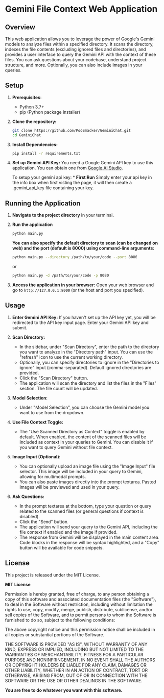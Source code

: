 # Gemini File Context Web Application

## Overview

This web application allows you to leverage the power of Google's Gemini models to analyze files within a specified directory. It scans the directory, indexes the file contents (excluding ignored files and directories), and provides a user interface to query the Gemini API with the context of these files. You can ask questions about your codebase, understand project structure, and more.  Optionally, you can also include images in your queries.

## Setup

1.  **Prerequisites:**
    -   Python 3.7+
    -   pip (Python package installer)

2.  **Clone the repository:**
    ```bash
    git clone https://github.com/PooSmacker/GeminiChat.git
    cd GeminiChat
    ```

3.  **Install Dependencies:**
    ```bash
    pip install -r requirements.txt
    ```

4.  **Set up Gemini API Key:**
    You need a Google Gemini API key to use this application. You can obtain one from [Google AI Studio](https://makersuite.google.com/app/apikey).

    To setup your gemini api key:
        *   **First Run** Simply enter your api key in the info box when first visting the page, it will then create a .gemini_api_key file containing your key.

## Running the Application

1.  **Navigate to the project directory** in your terminal.

2.  **Run the application**
    ```bash
    python main.py
    ```


    **You can also specify the default directory to scan (can be changed on web) and the port (default is 8000) using command-line arguments:**
    ```bash
    python main.py --directory /path/to/your/code --port 8080
    ```
    or
    ```bash
    python main.py -d /path/to/your/code -p 8080
    ```

3.  **Access the application in your browser:**
    Open your web browser and go to `http://127.0.0.1:8000` (or the host and port you specified).

## Usage

1.  **Enter Gemini API Key:** If you haven't set up the API key yet, you will be redirected to the API key input page. Enter your Gemini API key and submit.

2.  **Scan Directory:**
    *   In the sidebar, under "Scan Directory", enter the path to the directory you want to analyze in the "Directory path" input. You can use the "refresh" icon to use the current working directory.
    *   Optionally, you can specify directories to ignore in the "Directories to ignore" input (comma-separated). Default ignored directories are provided.
    *   Click the "Scan Directory" button.
    *   The application will scan the directory and list the files in the "Files" section. The file count will be updated.

3.  **Model Selection:**
    *   Under "Model Selection", you can choose the Gemini model you want to use from the dropdown.

4.  **Use File Context Toggle:**
    *   The "Use Scanned Directory as Context" toggle is enabled by default. When enabled, the content of the scanned files will be included as context in your queries to Gemini. You can disable it if you want to query Gemini without file context.

5.  **Image Input (Optional):**
    *   You can optionally upload an image file using the "Image Input" file selector. This image will be included in your query to Gemini, allowing for multimodal prompts.
    *   You can also paste images directly into the prompt textarea. Pasted images will be previewed and used in your query.

6.  **Ask Questions:**
    *   In the prompt textarea at the bottom, type your question or query related to the scanned files (or general questions if context is disabled).
    *   Click the "Send" button.
    *   The application will send your query to the Gemini API, including the file context if enabled and the image if provided.
    *   The response from Gemini will be displayed in the main content area. Code blocks in the response will be syntax highlighted, and a "Copy" button will be available for code snippets.

## License

This project is released under the MIT License.

**MIT License**

Permission is hereby granted, free of charge, to any person obtaining a copy
of this software and associated documentation files (the "Software"), to deal
in the Software without restriction, including without limitation the rights
to use, copy, modify, merge, publish, distribute, sublicense, and/or sell
copies of the Software, and to permit persons to whom the Software is
furnished to do so, subject to the following conditions:

The above copyright notice and this permission notice shall be included in all
copies or substantial portions of the Software.

THE SOFTWARE IS PROVIDED "AS IS", WITHOUT WARRANTY OF ANY KIND, EXPRESS OR
IMPLIED, INCLUDING BUT NOT LIMITED TO THE WARRANTIES OF MERCHANTABILITY,
FITNESS FOR A PARTICULAR PURPOSE AND NONINFRINGEMENT. IN NO EVENT SHALL THE
AUTHORS OR COPYRIGHT HOLDERS BE LIABLE FOR ANY CLAIM, DAMAGES OR OTHER
LIABILITY, WHETHER IN AN ACTION OF CONTRACT, TORT OR OTHERWISE, ARISING FROM,
OUT OF OR IN CONNECTION WITH THE SOFTWARE OR THE USE OR OTHER DEALINGS IN THE
SOFTWARE.

**You are free to do whatever you want with this software.**
